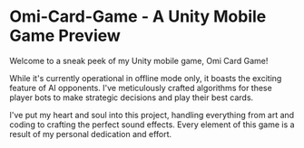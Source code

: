 # Omi-Card-Game - A Unity Mobile Game Preview

Welcome to a sneak peek of my Unity mobile game, Omi Card Game!

While it's currently operational in offline mode only, it boasts the exciting feature of AI opponents. I've meticulously crafted algorithms for these player bots to make strategic decisions and play their best cards.

I've put my heart and soul into this project, handling everything from art and coding to crafting the perfect sound effects. Every element of this game is a result of my personal dedication and effort.
